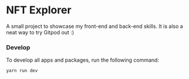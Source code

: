 # NFT Explorer

A small project to showcase my front-end and back-end skills. It is also a neat way to try Gitpod out :)

### Develop

To develop all apps and packages, run the following command:

```
yarn run dev
```